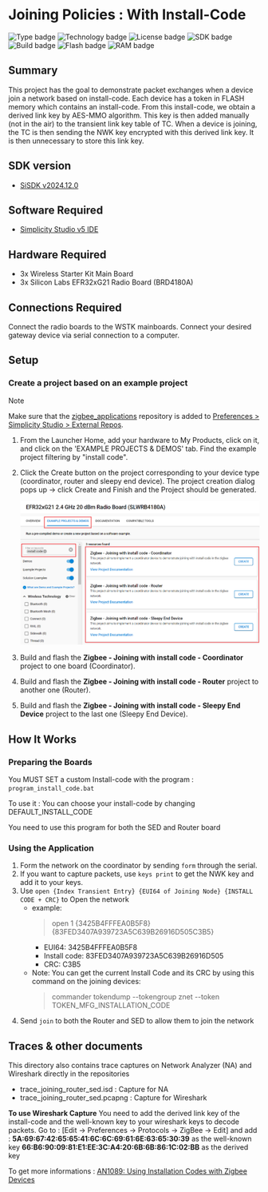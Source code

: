 # Joining Policies : With Install-Code #
![Type badge](https://img.shields.io/badge/Type-Virtual%20Application-green)
![Technology badge](https://img.shields.io/badge/Technology-Zigbee-green)
![License badge](https://img.shields.io/badge/License-Zlib-green)
![SDK badge](https://img.shields.io/badge/SDK-v2024.12.0-green)
![Build badge](https://img.shields.io/badge/Build-passing-green)
![Flash badge](https://img.shields.io/badge/Flash-235.91%20KB-blue)
![RAM badge](https://img.shields.io/badge/RAM-16.05%20KB-blue)

## Summary ##

This project has the goal to demonstrate packet exchanges when a device join a network based on install-code.
Each device has a token in FLASH memory which contains an install-code. From this install-code, we obtain a derived link key by AES-MMO algorithm.
This key is then added manually (not in the air) to the transient link key table of TC.
When a device is joining, the TC is then sending the NWK key encrypted with this derived link key. It is then unnecessary to store this link key.

## SDK version ##

- [SiSDK v2024.12.0](https://github.com/SiliconLabs/simplicity_sdk/releases/tag/v2024.12.0)

## Software Required ##

- [Simplicity Studio v5 IDE](https://www.silabs.com/developers/simplicity-studio)

## Hardware Required ##

- 3x Wireless Starter Kit Main Board
- 3x Silicon Labs EFR32xG21 Radio Board (BRD4180A)

## Connections Required ##

Connect the radio boards to the WSTK mainboards. Connect your desired gateway device via serial connection to a computer.

## Setup ##

### Create a project based on an example project ###

> [!NOTE]
> Make sure that the [zigbee_applications](https://github.com/SiliconLabs/zigbee_applications) repository is added to [Preferences > Simplicity Studio > External Repos](https://docs.silabs.com/simplicity-studio-5-users-guide/latest/ss-5-users-guide-about-the-launcher/welcome-and-device-tabs).

1. From the Launcher Home, add your hardware to My Products, click on it, and click on the 'EXAMPLE PROJECTS & DEMOS' tab. Find the example project filtering by "install code".

2. Click the Create button on the project corresponding to your device type (coordinator, router and sleepy end device). The project creation dialog pops up -> click Create and Finish and the Project should be generated.

    ![create_project](image/create_project.png)

3. Build and flash the **Zigbee - Joining with install code - Coordinator** project to one board (Coordinator).

4. Build and flash the **Zigbee - Joining with install code - Router** project to another one (Router).

5. Build and flash the **Zigbee - Joining with install code - Sleepy End Device** project to the last one (Sleepy End Device).

## How It Works ##

### Preparing the Boards ###

You MUST SET a custom Install-code with the program : `program_install_code.bat`

To use it : You can choose your install-code by changing DEFAULT_INSTALL_CODE

You need to use this program for both the SED and Router board

### Using the Application ###

1. Form the network on the coordinator by sending `form` through the serial.
2. If you want to capture packets, use `keys print` to get the NWK key and add it to your keys.
3. Use `open {Index Transient Entry} {EUI64 of Joining Node} {INSTALL CODE + CRC}` to Open the network
    - example:
        > open 1 {3425B4FFFEA0B5F8} {83FED3407A939723A5C639B26916D505C3B5}
        - EUI64: 3425B4FFFEA0B5F8
        - Install code: 83FED3407A939723A5C639B26916D505
        - CRC: C3B5
    - Note: You can get the current Install Code and its CRC by using this command on the joining devices:
        > commander tokendump --tokengroup znet --token TOKEN_MFG_INSTALLATION_CODE
4. Send `join` to both the Router and SED to allow them to join the network

## Traces & other documents ##

This directory also contains trace captures on Network Analyzer (NA) and Wireshark directly in the repositories

- trace_joining_router_sed.isd : Capture for NA
- trace_joining_router_sed.pcapng : Capture for Wireshark

**To use Wireshark Capture**
You need to add the derived link key of the install-code and the well-known key to your wireshark keys to decode packets.
Go to : [Edit -> Preferences -> Protocols -> ZigBee -> Edit] and add :
**5A:69:67:42:65:65:41:6C:6C:69:61:6E:63:65:30:39** as the well-known key
**66:B6:90:09:81:E1:EE:3C:A4:20:6B:6B:86:1C:02:BB** as the derived key

To get more informations : [AN1089: Using Installation Codes with Zigbee Devices](https://www.silabs.com/documents/public/application-notes/an1089-using-installation-codes-with-zigbee-devices.pdf)
